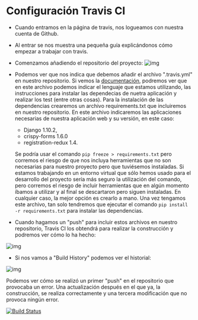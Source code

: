 ﻿# Configuración Travis CI

- Cuando entramos en la página de travis, nos logueamos con nuestra cuenta de Github.
- Al entrar se nos muestra una pequeña guía explicándonos cómo empezar a trabajar con travis.
- Comenzamos añadiendo el repositorio del proyecto:
![img](http://i1294.photobucket.com/albums/b605/josejapch/IV/hito%201/hito1%20antildeadir%20repositorio%20en%20travis_zpszcqwyo5b.png)
- Podemos ver que nos indica que debemos añadir el archivo ".travis.yml" en nuestro repositorio. Si vemos la [documentación](https://docs.travis-ci.com/user/getting-started/), podremos ver que en este archivo podemos indicar el lenguaje que estamos utilizando, las instrucciones para instalar las dependecias de nuetra aplicación y realizar los test (entre otras cosas). Para la instalación de las dependencias crearemos un archivo requirements.txt que incluiremos en nuestro repositorio. En este archivo indicaremos las aplicaciones necesarias de nuestra aplicación web y su versión, en este caso: 
    - Django 1.10.2, 
    - crispy-forms 1.6.0 
    - registration-redux 1.4. 
   
    Se podría usar el comando ``` pip freeze > requirements.txt ``` pero corremos el riesgo de que nos incluya herramientas que no son necesarias para nuestro proyecto pero que tuviésemos instaladas. Si estamos trabajando en un entorno virtual que sólo hemos usado para el desarrollo del proyecto sería más seguro la utilización del comando, pero corremos el riesgo de incluir herramientas que en algún momento íbamos a utilizar y al final se descartaron pero siguen instaladas. En cualquier caso, la mejor opción es crearlo a mano. Una vez tengamos este archivo, tan solo tendremos que ejecutar el comando ``` pip install -r requirements.txt ``` para instalar las dependencias.
    
- Cuando hagamos un "push" para incluir estos archivos en nuestro repositorio, Travis CI los obtendrá para realizar la construcción y podremos ver cómo lo ha hecho:

![img](http://i1294.photobucket.com/albums/b605/josejapch/IV/hito%201/construccion%20TRAVIS_zps56dta3cj.png)

- Si nos vamos a "Build History" podemos ver el historial:

![img](http://i1294.photobucket.com/albums/b605/josejapch/IV/hito%201/build%20history_zpstclgqonr.png)

Podemos ver cómo se realizó un primer "push" en el repositorio que provocaba un error. Una                                                 actualización después en el que ya, la construcción, se realiza correctamente y una tercera     modificación que no provoca ningún error.
    
[![Build Status](https://travis-ci.org/josejapch/proyectoIV1617.svg?branch=master)](https://travis-ci.org/josejapch/proyectoIV1617)